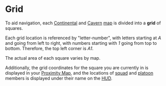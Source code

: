 # Grid

To aid navigation, each [Continental](../locations/Continent.md) and
[Cavern](../locations/Caverns.md) [map](Continental_Map.md) is divided
into a **grid** of squares.

Each grid location is referenced by "letter-number", with letters starting at
_A_ and going from left to right, with numbers starting with _1_ going from top
to bottom. Therefore, the top left corner is _A1_.

The actual area of each square varies by map.

Additionally, the grid coordinates for the square you are currently in is
displayed in your [Proximity Map](Proximity_Map.md), and the locations of
[squad](Squad.md) and [platoon](Platoon.md) members is displayed under their
name on the [HUD](Heads-up_Display.md).
